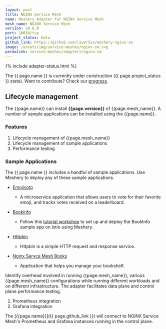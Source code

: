 ```yaml
---
layout: post
title: NGINX Service Mesh
name: Meshery Adapter for NGINX Service Mesh
mesh_name: NGINX Service Mesh
version: v0.6.0
port: 10010/tcp
project_status: beta
github_link: https://github.com/layer5io/meshery-nginx-sm
image: /assets/img/service-meshes/nginx-sm.svg
permalink: service-meshes/adapters/nginx-sm
---
```

{% include adapter-status.html %}

The {{ page.name }} is currently under construction ({{ page.project_status }} state). Want to contribute? Check our [progress](page.github_link).

## Lifecycle management

The {{page.name}} can install **{{page.version}}** of {{page.mesh_name}}. A number of sample applications can be installed using the {{page.name}}.

### Features
1. Lifecycle management of {{page.mesh_name}}
1. Lifecycle management of sample applications
1. Performance testing

### Sample Applications

The {{ page.name }} includes a handful of sample applications. Use Meshery to deploy any of these sample applications.

- [Emojivoto](/docs/guides/sample-apps#emoji.voto)
    - A microservice application that allows users to vote for their favorite emoji, and tracks votes received on a leaderboard.

- [Bookinfo](/docs/guides/sample-apps#bookinfo)
    - Follow this [tutorial workshop](https://github.com/layer5io/istio-service-mesh-workshop/blob/master/lab-2/README.md) to set up and deploy the BookInfo sample app on Istio using Meshery. 

- [Httpbin](/docs/guides/sample-apps#httpbin)
    - Httpbin is a simple HTTP request and response service.

- [Nginx Servce Mesh Books](https://github.com/BuoyantIO/booksapp)
    - Application that helps you manage your bookshelf.

Identify overhead involved in running {{page.mesh_name}}, various {{page.mesh_name}} configurations while running different workloads and on different infrastructure. The adapter facilitates data plane and control plane performance testing.

1. Prometheus integration
1. Grafana integration

The [{{page.name}}]({{ page.github_link }}) will connect to NGINX Service Mesh's Prometheus and Grafana instances running in the control plane.
